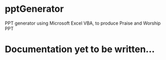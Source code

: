 # pptGenerator
PPT generator using Microsoft Excel VBA, to produce Praise and Worship PPT

# Documentation yet to be written...
